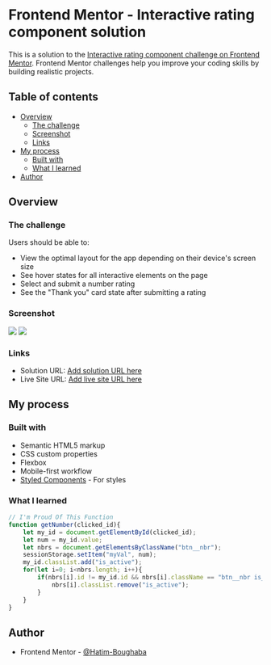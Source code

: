 # Frontend Mentor - Interactive rating component solution

This is a solution to the [Interactive rating component challenge on Frontend Mentor](https://www.frontendmentor.io/challenges/interactive-rating-component-koxpeBUmI). Frontend Mentor challenges help you improve your coding skills by building realistic projects. 

## Table of contents

- [Overview](#overview)
  - [The challenge](#the-challenge)
  - [Screenshot](#screenshot)
  - [Links](#links)
- [My process](#my-process)
  - [Built with](#built-with)
  - [What I learned](#what-i-learned)
- [Author](#author)

## Overview

### The challenge

Users should be able to:

- View the optimal layout for the app depending on their device's screen size
- See hover states for all interactive elements on the page
- Select and submit a number rating
- See the "Thank you" card state after submitting a rating

### Screenshot

![](./design/desktop-design.png)
![](./design/desktop-thank-you-state.png)


### Links

- Solution URL: [Add solution URL here](https://your-solution-url.com)
- Live Site URL: [Add live site URL here](https://your-live-site-url.com)

## My process

### Built with

- Semantic HTML5 markup
- CSS custom properties
- Flexbox
- Mobile-first workflow
- [Styled Components](https://fonts.google.com/) - For styles


### What I learned

```js
// I'm Proud Of This Function
function getNumber(clicked_id){
    let my_id = document.getElementById(clicked_id);
    let num = my_id.value;
    let nbrs = document.getElementsByClassName("btn__nbr");
    sessionStorage.setItem("myVal", num);
    my_id.classList.add("is_active");
    for(let i=0; i<nbrs.length; i++){
        if(nbrs[i].id != my_id.id && nbrs[i].className == "btn__nbr is_active"){
            nbrs[i].classList.remove("is_active");
        }
    }
}
```

## Author

- Frontend Mentor - [@Hatim-Boughaba](https://www.frontendmentor.io/profile/Hatim-Boughaba)
